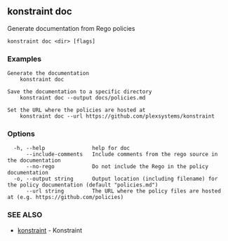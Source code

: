 ## konstraint doc

Generate documentation from Rego policies

```
konstraint doc <dir> [flags]
```

### Examples

```
Generate the documentation
	konstraint doc

Save the documentation to a specific directory
	konstraint doc --output docs/policies.md
	
Set the URL where the policies are hosted at
	konstraint doc --url https://github.com/plexsystems/konstraint
```

### Options

```
  -h, --help               help for doc
      --include-comments   Include comments from the rego source in the documentation
      --no-rego            Do not include the Rego in the policy documentation
  -o, --output string      Output location (including filename) for the policy documentation (default "policies.md")
      --url string         The URL where the policy files are hosted at (e.g. https://github.com/policies)
```

### SEE ALSO

* [konstraint](konstraint.md)	 - Konstraint

